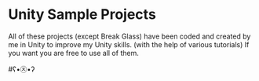 # Unity Sample Projects

All of these projects (except Break Glass) have been coded and created by me in Unity to improve my Unity skills. (with the help of various tutorials)
If you want you are free to use all of them.

#ʕ•㉨•ʔ